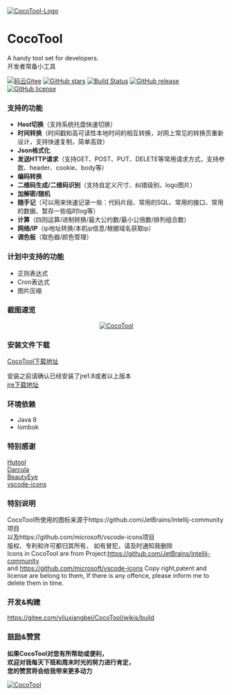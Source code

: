 <a href="https://gitee.com/yiluxiangbei/CocoTool">
 <img alt="CocoTool-Logo" src="https://gitee.com/yiluxiangbei/CocoTool/raw/master/screen_shoot/logo-128.png">
</a>
  
# CocoTool 
A handy tool set for developers.   
开发者常备小工具  

[![码云Gitee](https://gitee.com/yiluxiangbei/CocoTool/badge/star.svg?theme=blue)](https://gitee.com/yiluxiangbei/CocoTool)
[![GitHub stars](https://img.shields.io/github/stars/drelp/CocoTool.svg)](https://github.com/drelp/CocoTool)
[![Build Status](https://travis-ci.org/drelp/CocoTool.svg?branch=master)](https://travis-ci.org/drelp/CocoTool)
[![GitHub release](https://img.shields.io/github/v/release/drelp/CocoTool)](https://github.com/drelp/CocoTool/releases)
[![GitHub license](https://img.shields.io/github/license/drelp/CocoTool)](https://github.com/drelp/CocoTool/blob/master/LICENSE.txt)

### 支持的功能
+ **Host切换**（支持系统托盘快速切换）  
+ **时间转换**（时间戳和高可读性本地时间的相互转换，对网上常见的转换页重新设计，支持快速复制，简单高效）  
+ **Json格式化**  
+ **发送HTTP请求**（支持GET、POST、PUT、DELETE等常用请求方式，支持参数、header、cookie、body等）  
+ **编码转换**  
+ **二维码生成/二维码识别**（支持自定义尺寸、纠错级别、logo图片）  
+ **加解密/随机**  
+ **随手记**（可以用来快速记录一些：代码片段、常用的SQL、常用的接口、常用的数据、暂存一些临时log等）  
+ **计算**（四则运算/进制转换/最大公约数/最小公倍数/排列组合数）
+ **网络/IP**（ip地址转换/本机ip信息/根据域名获取ip）
+ **调色板**（取色器/颜色管理）

### 计划中支持的功能
+ 正则表达式  
+ Cron表达式  
+ 图片压缩  

### 截图速览

<p align="center">
  <a href="https://gitee.com/yiluxiangbei/CocoTool/raw/master/screen_shoot/mt-quickNote.png">
   <img alt="CocoTool" src="https://gitee.com/yiluxiangbei/CocoTool/raw/master/screen_shoot/mt-quickNote.png">
  </a>
</p>

### 安装文件下载

[CocoTool下载地址](https://github.com/drelp/CocoTool/wiki/download)  

安装之前请确认已经安装了jre1.8或者以上版本   
[jre下载地址](http://www.oracle.com/technetwork/java/javase/downloads/jre8-downloads-2133155.html)  

### 环境依赖
+ Java 8
+ lombok

### 特别感谢
[Hutool](http://hutool.cn/)  
[Darcula](https://github.com/bulenkov/Darcula)  
[BeautyEye](https://gitee.com/jackjiang/beautyeye)  
[vscode-icons](https://github.com/microsoft/vscode-icons)  

### 特别说明
CocoTool所使用的图标来源于https://github.com/JetBrains/intellij-community项目  
以及https://github.com/microsoft/vscode-icons项目  
版权、专利和许可都归其所有，
如有冒犯，请及时通知我删除  
Icons in CocoTool are from Project:https://github.com/JetBrains/intellij-community  
and https://github.com/microsoft/vscode-icons
Copy right,patent and license are belong to them,
If there is any offence, please inform me to delete them in time.  

### 开发&构建

https://gitee.com/yiluxiangbei/CocoTool/wikis/build

### 鼓励&赞赏  
**如果CocoTool对您有所帮助或便利，  
欢迎对我每天下班和周末时光的努力进行肯定，  
您的赞赏将会给我带来更多动力**
<p align="left">
  <a href="https://gitee.com/yiluxiangbei/CocoTool">
   <img alt="CocoTool" src="http://download.luomor.com/file/wx-zanshang.jpg">
  </a>
</p>